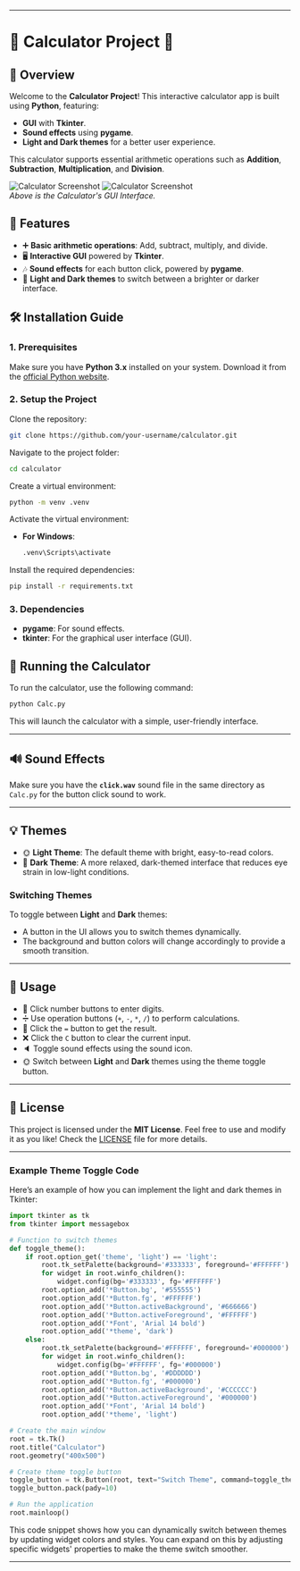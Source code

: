 
---

# 🎉 **Calculator Project** 🧮

## 🚀 **Overview**

Welcome to the **Calculator Project**! This interactive calculator app is built using **Python**, featuring:

- **GUI** with **Tkinter**.
- **Sound effects** using **pygame**.
- **Light and Dark themes** for a better user experience.

This calculator supports essential arithmetic operations such as **Addition**, **Subtraction**, **Multiplication**, and **Division**.

![Calculator Screenshot](Calc.png)  ![Calculator Screenshot](Light.png)  
*Above is the Calculator's GUI Interface.*

## 🌟 **Features**

- ➕ **Basic arithmetic operations**: Add, subtract, multiply, and divide.
- 🖥️ **Interactive GUI** powered by **Tkinter**.
- 🎶 **Sound effects** for each button click, powered by **pygame**.
- 🌈 **Light and Dark themes** to switch between a brighter or darker interface.

## 🛠️ **Installation Guide**

### **1. Prerequisites**

Make sure you have **Python 3.x** installed on your system. Download it from the [official Python website](https://www.python.org/downloads/).

### **2. Setup the Project**

Clone the repository:

```bash
git clone https://github.com/your-username/calculator.git
```

Navigate to the project folder:

```bash
cd calculator
```

Create a virtual environment:

```bash
python -m venv .venv
```

Activate the virtual environment:
- **For Windows**:
  ```bash
  .venv\Scripts\activate
  ```

Install the required dependencies:

```bash
pip install -r requirements.txt
```

### **3. Dependencies**

- **pygame**: For sound effects.
- **tkinter**: For the graphical user interface (GUI).

## 🚀 **Running the Calculator**

To run the calculator, use the following command:

```bash
python Calc.py
```

This will launch the calculator with a simple, user-friendly interface.

---

## 🔊 **Sound Effects**

Make sure you have the **`click.wav`** sound file in the same directory as `Calc.py` for the button click sound to work.

---

## 💡 **Themes**

- 🌞 **Light Theme**: The default theme with bright, easy-to-read colors.
- 🌚 **Dark Theme**: A more relaxed, dark-themed interface that reduces eye strain in low-light conditions.

### **Switching Themes**

To toggle between **Light** and **Dark** themes:
- A button in the UI allows you to switch themes dynamically.
- The background and button colors will change accordingly to provide a smooth transition.

---

## 📝 **Usage**

- 🔢 Click number buttons to enter digits.
- ➗ Use operation buttons (`+`, `-`, `*`, `/`) to perform calculations.
- 🟰 Click the `=` button to get the result.
- ❌ Click the `C` button to clear the current input.
- 🔈 Toggle sound effects using the sound icon.
- 🌞 Switch between **Light** and **Dark** themes using the theme toggle button.

---

## 📄 **License**

This project is licensed under the **MIT License**. Feel free to use and modify it as you like! Check the [LICENSE](LICENSE) file for more details.

---

### **Example Theme Toggle Code**

Here’s an example of how you can implement the light and dark themes in Tkinter:

```python
import tkinter as tk
from tkinter import messagebox

# Function to switch themes
def toggle_theme():
    if root.option_get('theme', 'light') == 'light':
        root.tk_setPalette(background='#333333', foreground='#FFFFFF')
        for widget in root.winfo_children():
            widget.config(bg='#333333', fg='#FFFFFF')
        root.option_add('*Button.bg', '#555555')
        root.option_add('*Button.fg', '#FFFFFF')
        root.option_add('*Button.activeBackground', '#666666')
        root.option_add('*Button.activeForeground', '#FFFFFF')
        root.option_add('*Font', 'Arial 14 bold')
        root.option_add('*theme', 'dark')
    else:
        root.tk_setPalette(background='#FFFFFF', foreground='#000000')
        for widget in root.winfo_children():
            widget.config(bg='#FFFFFF', fg='#000000')
        root.option_add('*Button.bg', '#DDDDDD')
        root.option_add('*Button.fg', '#000000')
        root.option_add('*Button.activeBackground', '#CCCCCC')
        root.option_add('*Button.activeForeground', '#000000')
        root.option_add('*Font', 'Arial 14 bold')
        root.option_add('*theme', 'light')

# Create the main window
root = tk.Tk()
root.title("Calculator")
root.geometry("400x500")

# Create theme toggle button
toggle_button = tk.Button(root, text="Switch Theme", command=toggle_theme)
toggle_button.pack(pady=10)

# Run the application
root.mainloop()
```

This code snippet shows how you can dynamically switch between themes by updating widget colors and styles. You can expand on this by adjusting specific widgets' properties to make the theme switch smoother.

---
